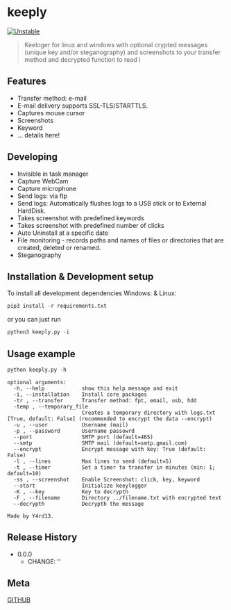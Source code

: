 # keeply
[![Unstable](https://poser.pugx.org/ali-irawan/xtra/v/unstable.svg)](https://poser.pugx.org/ali-irawan/xtra/v/unstable.svg)

> Keeloger for linux and windows with optional crypted messages (unique key and/or steganography) and screenshots to your transfer method and decrypted function to read i

## Features
* Transfer method: e-mail
* E-mail delivery supports SSL-TLS/STARTTLS.
* Captures mouse cursor
* Screenshots
* Keyword
* ... details here!

## Developing
* Invisible in task manager
* Capture WebCam
* Capture microphone
* Send logs: via ftp
* Send logs: Automatically flushes logs to a USB stick or to External HardDisk.
* Takes screenshot with predefined keywords
* Takes screenshot with predefined number of clicks
* Auto Uninstall at a specific date
* File monitoring - records paths and names of files or directories that are created, deleted or renamed.
* Steganography

## Installation & Development setup
To install all development dependencies
Windows: & Linux:
```python
pip3 install -r requirements.txt
```
or you can just run
```python
python3 keeply.py -i
```

## Usage example

```python
python keeply.py -h
```
```
optional arguments:
  -h, --help            show this help message and exit
  -i, --installation    Install core packages
  -tr , --transfer      Transfer method: fpt, email, usb, hdd
  -temp , --temporary_file
                        Creates a temporary directory with logs.txt [True, default: False] (recommended to encrypt the data --encrypt)
  -u , --user           Username (mail)
  -p , --password       Username passowrd
  --port                SMTP port (default=465)
  --smtp                SMTP mail (default=smtp.gmail.com)
  --encrypt             Encrypt message with key: True (default: False)
  -l , --lines          Max lines to send (default=5)
  -t , --timer          Set a timer to transfer in minutes (min: 1; default=10)
  -ss , --screenshot    Enable Screenshot: click, key, keyword
  --start               Initialize keeylogger
  -K , --key            Key to decrypth
  -F , --filename       Directory ../filename.txt with encrypted text
  --decrypth            Decrypth the message

Made by Y4rd13.
```

## Release History

* 0.0.0
    * CHANGE: ''

## Meta

[GITHUB](https://github.com/Y4rd13/)
